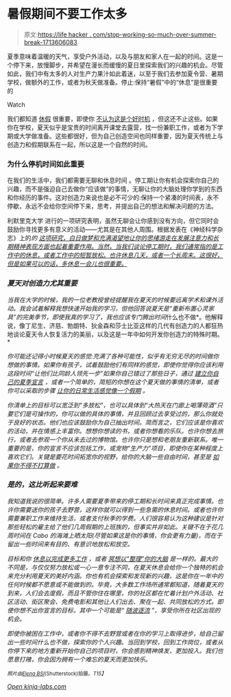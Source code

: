# 暑假期间不要工作太多

> 原文:[https://life hacker . com/stop-working-so-much-over-summer-break-1713606083](https://lifehacker.com/stop-working-so-much-over-summer-break-1713606083)

夏季意味着温暖的天气，享受户外活动，以及与朋友和家人在一起的时间。这是一个停下来，放慢脚步，并希望在漫长而缓慢的夏日里探索我们的兴趣的机会。尽管如此，我们中有太多的人对生产力果汁如此着迷，以至于我们去参加夏令营、暑期学校，做额外的工作，或者为秋天做准备。停止:保持“暑假”中的“休息”是很重要的

Watch

我们都知道 [休假](https://lifehacker.com/why-taking-a-vacation-might-be-the-best-way-to-improve-1641754592) 很重要，即使你 [不认为这是个好时机](https://lifehacker.com/stop-waiting-for-a-good-time-to-take-vacation-and-jus-513992056) ，但这还不止这些。如果你在学校，夏天似乎是宝贵的时间离开课堂去露营，找一份兼职工作，或者为下学期或大学做准备。这些都很好，但为自己创造空间也同样重要，因为夏天传统上与创造力和假期联系在一起，所以这是一个自然的时间。

### 为什么停机时间如此重要

在我们的生活中，我们都需要无聊和休息时间 。停工期让你有机会探索你自己的兴趣，而不是强迫自己去做你“应该做”的事情，无聊让你的大脑处理你学到的东西和你经历的事件。这对创造力来说也是必不可少的:保持一个紧凑的时间表，永不停歇，永远不会给你空间停下来，思考，并提出自己的想法和解决问题的方法。

利默里克大学 进行的一项研究表明，虽然无聊会让你感到没有方向，但它同时会鼓励你寻找更多有意义的活动——尤其是在其他人周围。根据发表在《神经科学杂志》上的*的 [这项研究，白日做梦和充满渴望地让你的思绪游走在发展注意力和长期精神表现方面也起着重要作用。当然，当我们谈论停工期时，我们通常指的是工作中的休息，或者工作中的短暂放松。也许休息几天，或者一个长周末。这很好，但是如果可以的话，多休息一会儿也很重要。](http://www.jneurosci.org/content/29/23/7619.full.pdf+html)*

### *夏天对创造力尤其重要*

*当我在大学的时候，我的一位老教授曾经提醒我在夏天的时候要远离学术和课外活动。我会试着解释我想快速开始我的学习，但他回答说夏天是“重新布置心灵家具”的完美季节，即使我真的学习了，我也应该专门腾出时间*什么也不做*。他解释说，像丁尼生、济慈、勃朗特、狄金森和莎士比亚这样的几代有创造力的人都狂热地谈论夏天令人恢复活力的美丽，以及这是一年中如何开发你创造力的特殊时期。*

*你可能还记得小时候夏天的感觉:充满了各种可能性，似乎有无穷无尽的时间做你想做的事情。如果你有孩子，试着鼓励他们有同样的感觉，即使你觉得你应该利用这段时间“让他们比同龄人领先一步”如果你自己错过了那些日子，通过 [建立你自己的夏季宣言](https://lifehacker.com/build-your-summer-manifesto-5914458) ，或者一个简单的，简短的你想在这个夏天做的事情的清单，或者你可以采取的步骤 [让你的日常生活感觉像一个假期](https://lifehacker.com/how-to-make-your-everyday-life-feel-more-like-vacation-1710511933) 。*

*你清单上的目标可以宽泛到“多放松”，也可以具体到“大热天在门廊上喝薄荷酒”只要它们是可操作的，你可以做的具体的事情，并且回顾过去享受过的，那么你就处于良好的状态。他们也应该鼓励你为自己抽出时间。简而言之，它们应该是你喜欢的活动，并在情感上丰富你。想想你想读的书，或者你想看的乐队。也许你想去旅行，或者去参观一个你从未去过的博物馆。也许你只是想和老朋友重新联系。唯一重要的是，你的宣言不应该包括工作，或宠物“生产力”项目，即使你在某种程度上喜欢它们。关键是要花时间拓宽你的视野，给你的大脑一些自由时间，甚至是 [如果你不得不打算做](https://lifehacker.com/the-case-for-making-a-goal-for-your-next-vacation-1710251652) 。*

### *是的，这比听起来要难*

*我知道我说的很简单。许多人需要夏季带来的停工期和长时间来真正完成事情。也许你需要送你的孩子去野营，这样你就可以得到一些急需的休息时间。或者也许你需要兼职工作来维持生活，或者支付秋季的学费。人们很容易认为这种建议是针对那些轻松的雇主给了他们几周假期的上班族的，但事实并非如此。关键不在于花几周时间在 Cabo 的海滩上晒太阳(尽管如果这是你的事情，你会更有力量)，而在于留出一些时间来有目的、有意识地放松和放空。*

*目标和你 [休息以完成更多工作](https://lifehacker.com/the-trick-to-accomplishing-more-by-doing-less-take-bre-5867995) ，或者 [冥想以“整理”你的大脑](https://lifehacker.com/why-meditation-should-be-your-brains-scheduled-mainten-1633217329) 是一样的。最大的不同是，与仅仅努力放松或一心一意专注不同，在夏天休息会给你一个独特的机会来充分利用夏天的美好内涵。你也有机会探索和发现新的兴趣，这是你在一年中的任何时候都不愿意或不能做到的。毕竟，大多数工作场所通常都知道，随着夏天的到来，人们会去度假，而且不管你住在哪里，你的社区都在忙着计划户外活动、社区活动、街区聚会、免费电影和其他让人们出去、聚在一起、共同放松的方式。即使你想不出你宣言的目标，其中一个可能是“ [随波逐流](https://lifehacker.com/how-i-broke-out-of-my-social-comfort-zone-by-saying-yes-1707305772) ”，享受你所在社区出现的机会。*

*即使你被困在工作中，或者你不得不去野营或者在你的学习上取得进步，给自己留出一些时间什么也不做，探索你的个人兴趣。当回到学校，回到工作岗位，或者从你停下来的地方重新开始你自己的项目时，你会感到精神焕发，更加投入。我们也愿意打赌，你会因为拥有一个难忘的夏天而更加快乐。*

*<small>*照片由*</small>[<small>*Elena BSI*</small>](http://www.shutterstock.com/pic-106831964/stock-vector-woman-reading-a-book-and-relaxing-in-a-luxury-house.html?src=tAYxKcBQBdPfzfV7x1cRmw-1-64)<small>*(Shutterstock)拍摄。*T15】</small>*

*[Open *kinja-labs.com*](http://kinja-labs.com/related-widget/?posts=979446705,1566817968,1710511933&title=Kick%20Back%20for%20a%20While)*